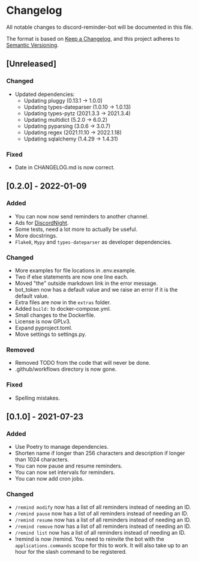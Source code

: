 # Changelog

All notable changes to discord-reminder-bot will be documented in this file.

The format is based on [Keep a Changelog](https://keepachangelog.com/en/1.0.0/),
and this project adheres to [Semantic Versioning](https://semver.org/spec/v2.0.0.html).

## [Unreleased]

### Changed

- Updated dependencies:
  - Updating pluggy (0.13.1 -> 1.0.0)
  - Updating types-dateparser (1.0.10 -> 1.0.13)
  - Updating types-pytz (2021.3.3 -> 2021.3.4)
  - Updating multidict (5.2.0 -> 6.0.2)
  - Updating pyparsing (3.0.6 -> 3.0.7)
  - Updating regex (2021.11.10 -> 2022.1.18)
  - Updating sqlalchemy (1.4.29 -> 1.4.31)

### Fixed

- Date in CHANGELOG.md is now correct.

## [0.2.0] - 2022-01-09

### Added

- You can now now send reminders to another channel.
- Ads for [DiscordNight](https://github.com/KillYoy/DiscordNight).
- Some tests, need a lot more to actually be useful.
- More docstrings.
- `Flake8`, `Mypy` and `types-dateparser` as developer dependencies.

### Changed

- More examples for file locations in .env.example.
- Two if else statements are now one line each.
- Moved "the" outside markdown link in the error message.
- bot_token now has a default value and we raise an error if it is the default value.
- Extra files are now in the `extras` folder.
- Added `build:` to docker-compose.yml.
- Small changes to the Dockerfile.
- License is now GPLv3.
- Expand pyproject.toml.
- Move settings to settings.py.

### Removed

- Removed TODO from the code that will never be done.
- .github/workflows directory is now gone.

### Fixed

- Spelling mistakes.

## [0.1.0] - 2021-07-23

### Added

- Use Poetry to manage dependencies.
- Shorten name if longer than 256 characters and description if longer than 1024 characters.
- You can now pause and resume reminders.
- You can now set intervals for reminders.
- You can now add cron jobs.

### Changed

- `/remind modify` now has a list of all reminders instead of needing an ID.
- `/remind pause` now has a list of all reminders instead of needing an ID.
- `/remind resume` now has a list of all reminders instead of needing an ID.
- `/remind remove` now has a list of all reminders instead of needing an ID.
- `/remind list` now has a list of all reminders instead of needing an ID.
- !remind is now /remind. You need to reinvite the bot with the `applications.commands` scope for this to work. It will also take up to an hour for the slash command to be registered.
